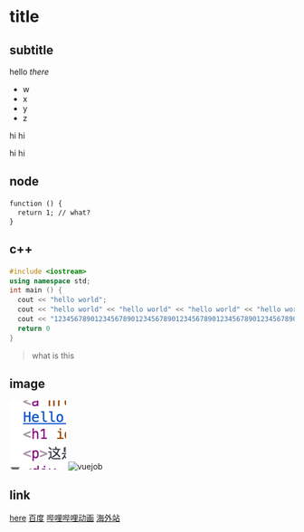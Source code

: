 # title

## subtitle

hello *there*
  * w
  * x
  * y
  * z

hi
hi



hi
hi

## node
```node
function () {
  return 1; // what?
}
```

## c++
```c++
#include <iostream>
using namespace std;
int main () {
  cout << "hello world";
  cout << "hello world" << "hello world" << "hello world" << "hello world" << "hello world" << "hello world" << "hello world" << "hello world" << "hello world" << "hello world";
  cout << "1234567890123456789012345678901234567890123456789012345678901234567890123456789012345678901234567890123456789012345678901234567890";
  return 0
}
```

>what is this

## image
![here](scr.png)
![vuejob](https://zh.nuxtjs.org/vuejobs.png)

## link
[here](scr.png)
[百度](https://www.baidu.com)
[哔哩哔哩动画](https://www.bilibili.com)
[海外站](https://www.webnovel.com)
